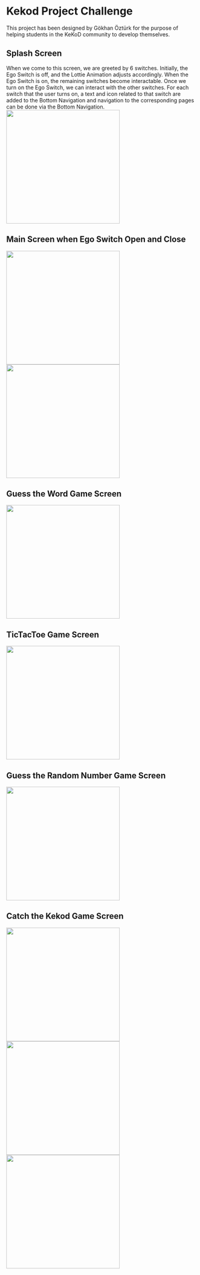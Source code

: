 # Kekod Project Challenge
This project has been designed by Gökhan Öztürk for the purpose of helping students in the KeKoD community to develop themselves.

## Splash Screen
When we come to this screen, we are greeted by 6 switches. Initially, the Ego Switch is off, and the Lottie Animation adjusts accordingly. When the Ego Switch is on, the remaining switches become interactable. Once we turn on the Ego Switch, we can interact with the other switches. For each switch that the user turns on, a text and icon related to that switch are added to the Bottom Navigation and navigation to the corresponding pages can be done via the Bottom Navigation.
<img src="https://github.com/user-attachments/assets/959ef02a-9ac4-4b53-848d-e0ff801b2c42" width="300">

## Main Screen when Ego Switch Open and Close
<img src="https://github.com/user-attachments/assets/6bf6647f-ab7e-4037-991f-5cf942c4206a" width="300"> <img src="https://github.com/user-attachments/assets/43edf8b7-2c9e-42bb-b893-634ce96473a2" width="300">

## Guess the Word Game Screen
<img src="https://github.com/user-attachments/assets/290f0454-34d6-4588-82b4-32dbd089d20f" width="300">

## TicTacToe Game Screen
<img src="https://github.com/user-attachments/assets/1accc36c-0ed3-48e6-9c8d-be929a169415" width="300">

## Guess the Random Number Game Screen
<img src="https://github.com/user-attachments/assets/0f9e131d-6d1e-4cf5-b81c-5fe619023332" width="300">

## Catch the Kekod Game Screen
<img src="https://github.com/user-attachments/assets/c41b89d5-3de6-4fa4-816b-c8ee8cde50b2" width="300"> <img src="https://github.com/user-attachments/assets/ca5fa17b-6697-4141-8312-5b4bf740a04c" width="300"> <img src="https://github.com/user-attachments/assets/9d94f3ba-eeed-44ab-84bb-3da3e09be70b" width="300">
